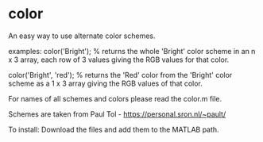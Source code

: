# color
An easy way to use alternate color schemes.

examples:
color('Bright'); % returns the whole 'Bright' color scheme in an n x 3
    array, each row of 3 values giving the RGB values for that color.

color('Bright', 'red'); % returns the 'Red' color from the 'Bright' color
    scheme as a 1 x 3 array giving the RGB values of that color.
    
For names of all schemes and colors please read the color.m file.

Schemes are taken from Paul Tol - https://personal.sron.nl/~pault/


To install:	
Download the files and add them to the MATLAB path.
